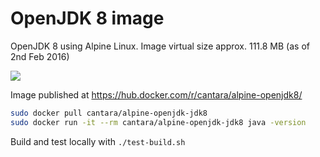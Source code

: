 # OpenJDK 8 image

OpenJDK 8 using Alpine Linux. Image virtual size approx. 111.8 MB (as of 2nd Feb 2016)

[![](https://images.microbadger.com/badges/version/cantara/alpine-openjdk-jdk8.svg)](http://microbadger.com/images/cantara/alpine-openjdk-jdk8 "Get your own version badge on microbadger.com")

Image published at https://hub.docker.com/r/cantara/alpine-openjdk8/

```bash
sudo docker pull cantara/alpine-openjdk-jdk8
sudo docker run -it --rm cantara/alpine-openjdk-jdk8 java -version
```

Build and test locally with `./test-build.sh`

